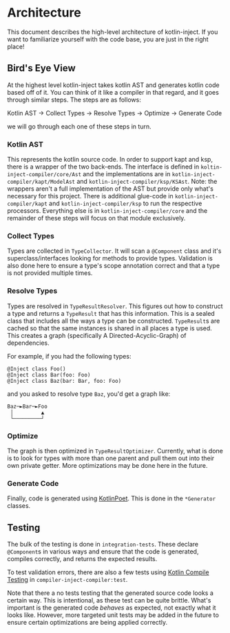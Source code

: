 # Architecture

This document describes the high-level architecture of kotlin-inject. If you want to familiarize yourself with the code
base, you are just in the right place!

## Bird's Eye View

At the highest level kotlin-inject takes kotlin AST and generates kotlin code based off of it. You can think of it like
a compiler in that regard, and it goes through similar steps. The steps are as follows:

Kotlin AST -> Collect Types -> Resolve Types -> Optimize -> Generate Code

we will go through each one of these steps in turn.

### Kotlin AST

This represents the kotlin source code. In order to support kapt and ksp, there is a wrapper of the two back-ends. The
interface is defined in `koltin-inject-compiler/core/Ast` and the implementations are in
`kotlin-inject-compiler/kapt/ModelAst` and `kotlin-inject-compiler/ksp/KSAst`. Note: the wrappers aren't a full
implementation of the AST but provide only what's necessary for this project. There is additional glue-code in
`kotlin-inject-compiler/kapt` and `kotlin-inject-compiler/ksp` to run the respective processors. Everything else is in
`kotlin-inject-compiler/core` and the remainder of these steps will focus on that module exclusively.

### Collect Types

Types are collected in `TypeCollector`. It will scan a `@Component` class and it's superclass/interfaces looking for
methods to provide types. Validation is also done here to ensure a type's scope annotation correct and that a type is
not provided multiple times.

### Resolve Types

Types are resolved in `TypeResultResolver`. This figures out how to construct a type and returns a `TypeResult` that has
this information. This is a sealed class that includes all the ways a type can be constructed. `TypeResult`s are cached
so that the same instances is shared in all places a type is used. This creates a graph
(specifically A Directed-Acyclic-Graph) of dependencies.

For example, if you had the following types:

```
@Inject class Foo()
@Inject class Bar(foo: Foo)
@Inject class Baz(bar: Bar, foo: Foo)
```

and you asked to resolve type `Baz`, you'd get a graph like:

```
Baz─►Bar─►Foo
 │         ▲
 └─────────┘
```

### Optimize

The graph is then optimized in `TypeResultOptimizer`. Currently, what is done is to look for types with more than one
parent and pull them out into their own private getter. More optimizations may be done here in the future.

### Generate Code

Finally, code is generated using [KotlinPoet](https://square.github.io/kotlinpoet/). This is done in the `*Generator`
classes.

## Testing

The bulk of the testing is done in `integration-tests`. These declare `@Component`s in various ways and ensure that the
code is generated, compiles correctly, and returns the expected results.

To test validation errors, there are also a few tests using
[Kotlin Compile Testing](https://github.com/tschuchortdev/kotlin-compile-testing) in `compiler-inject-compiler:test`.

Note that there a no tests testing that the generated source code looks a certain way. This is intentional, as these
test can be quite brittle. What's important is the generated code _behaves_ as expected, not exactly what it looks like.
However, more targeted unit tests may be added in the future to ensure certain optimizations are being applied correctly.